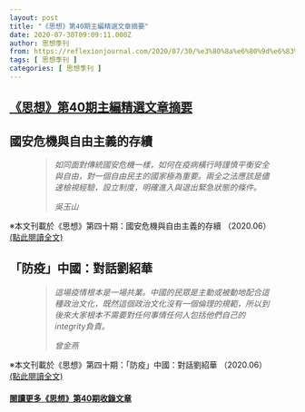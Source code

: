 ```yaml
---
layout: post
title: "《思想》第40期主編精選文章摘要"
date: 2020-07-30T09:09:11.000Z
author: 思想季刊
from: https://reflexionjournal.com/2020/07/30/%e3%80%8a%e6%80%9d%e6%83%b3%e3%80%8b%e7%ac%ac40%e6%9c%9f%e4%b8%bb%e7%b7%a8%e7%b2%be%e9%81%b8%e6%96%87%e7%ab%a0%e6%91%98%e8%a6%81/
tags: [ 思想季刊 ]
categories: [ 思想季刊 ]
---
```

<!--1596100151000-->
[《思想》第40期主編精選文章摘要](https://reflexionjournal.com/2020/07/30/%e3%80%8a%e6%80%9d%e6%83%b3%e3%80%8b%e7%ac%ac40%e6%9c%9f%e4%b8%bb%e7%b7%a8%e7%b2%be%e9%81%b8%e6%96%87%e7%ab%a0%e6%91%98%e8%a6%81/)
------

<div>
<h2><strong>國安危機與自由主義的存續</strong></h2><figure class="wp-block-pullquote"><blockquote><p><em>如同面對傳統國安危機一樣，如何在疫病橫行時謹慎平衡安全與自由，對一個自由民主的國家極為重要。兩全之法應該是儘速檢視經驗，設立制度，明確進入與退出緊急狀態的條件。</em></p><cite><em>吳玉山</em></cite></blockquote></figure><p>※本文刊載於《思想》第四十期：國安危機與自由主義的存續 （2020.06）<br><a href="https://reflexionjournaldotcom.files.wordpress.com/2020/07/e590b3e78e89e5b1b1cb8de59c8be5ae89e58db1e6a99fe88887e887aae794b1e4b8bbe7bea9e79a84e5ad98e7ba8c.pdf">(點此閱讀全文)</a></p><span id="more-1055"></span><h2>「防疫」中國：對話劉紹華</h2><figure class="wp-block-pullquote alignright"><blockquote><p><em>這場疫情根本是一場共業。中國的民眾是主動或被動地配合這種政治文化，既然這個政治文化沒有一個倫理的規範，所以到後來大家根本不需要對任何事情任何人包括他們自己的integrity負責。</em></p><cite><em>曾金燕</em></cite></blockquote></figure><p>※本文刊載於《思想》第四十期：「防疫」中國：對話劉紹華 （2020.06）<br><a href="https://reflexionjournaldotcom.files.wordpress.com/2020/07/e69bbee98791e78795cb8de3808ce998b2e796abe3808de4b8ade59c8befbc9ae5b08de8a9b1e58a89e7b4b9e88faf.pdf">(點此閱讀全文)</a></p><h4><a href="https://reflexionjournal.com/%e3%80%8a%e6%80%9d%e6%83%b3%e3%80%8b%e7%ac%ac%e5%9b%9b%e5%8d%81%e6%9c%9f%ef%bc%9a%e9%a6%99%e6%b8%af%ef%bc%9a%e7%a0%b4%e5%b1%80%e8%88%87%e5%9b%b0%e5%b1%80-2020-06/"><strong>閱讀更多《思想》第40期收錄文章</strong></a></h4>
</div>
